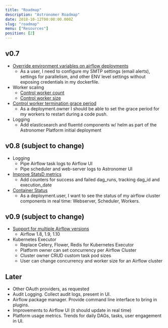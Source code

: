 ```yaml
---
title: "Roadmap"
description: "Astronomer Roadmap"
date: 2018-10-12T00:00:00.000Z
slug: "roadmap"
menu: ["Resources"]
position: [2]
---
```

## v0.7

* [Override environment variables on airflow deployments](https://github.com/astronomerio/astronomer-ee/issues/117)
  * As a user, I need to configure my SMTP settings (email alerts), settings for parallelism, and other ENV level settings without exposing credentials in my dockerfile.
* Worker scaling
  * [Control worker count](https://github.com/astronomerio/astronomer-ee/issues/119)
  * [Control worker size](https://github.com/astronomerio/astronomer-ee/issues/120)
* [Control worker termination grace period](https://github.com/astronomerio/astronomer-ee/issues/123)
  * As a deployment.owner I should be able to set the grace period for my workers to restart during a code push.
* Logging
  * Add elasticsearch and fluentd components w/ helm as part of the Astronomer Platform initial deployment

## v0.8 (subject to change)

* Logging
  * Pipe Airflow task logs to Airflow UI
  * Pipe scheduler and web-server logs to Astronomer UI
* [Improve StatsD metrics](https://github.com/astronomerio/incubator-airflow/issues/29)
  * Add counters for success and failed dag_runs, tracking dag_id and execution_date
* [Container Status](https://github.com/astronomerio/astronomer-ee/issues/124)
  * As a deployment.user, I want to see the status of my airflow cluster components in real time: Webserver, Scheduler, Workers.

## v0.9 (subject to change)

* [Support for multiple Airflow versions](https://github.com/astronomerio/astronomer/issues/131)
  * Airflow 1.8, 1.9, 1.10
* Kubernetes Executor
  * Replace Celery, Flower, Redis for Kubernetes Executor
  * Platform owner can set concurrency per Airflow Cluster
  * Cluster owner CRUD custom task pod sizes
  * User can change concurrency and worker size for an Airflow cluster

## Later

* Other OAuth providers, as requested
* Audit Logging. Collect audit logs, present in UI.
* Airflow package manager. Provide command line interface to bring in plugins.
* Improvements to Airflow UI (it should update in real time)
* Platform usage metrics. Trends for daily DAGs, tasks, user engagement in UI.

